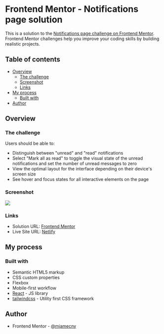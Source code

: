 # Frontend Mentor - Notifications page solution

This is a solution to the [Notifications page challenge on Frontend Mentor](https://www.frontendmentor.io/challenges/notifications-page-DqK5QAmKbC). Frontend Mentor challenges help you improve your coding skills by building realistic projects.

## Table of contents

- [Overview](#overview)
  - [The challenge](#the-challenge)
  - [Screenshot](#screenshot)
  - [Links](#links)
- [My process](#my-process)
  - [Built with](#built-with)
- [Author](#author)

## Overview

### The challenge

Users should be able to:

- Distinguish between "unread" and "read" notifications
- Select "Mark all as read" to toggle the visual state of the unread notifications and set the number of unread messages to zero
- View the optimal layout for the interface depending on their device's screen size
- See hover and focus states for all interactive elements on the page

### Screenshot

![](https://i.imgur.com/Ahnmv91.png)

### Links

- Solution URL: [Frontend Mentor](https://www.frontendmentor.io/solutions/notifications-page-with-tailwindcss-k8w6DGx_fN)
- Live Site URL: [Netlify](https://fm-challenge-notifications-page.netlify.app)

## My process

### Built with

- Semantic HTML5 markup
- CSS custom properties
- Flexbox
- Mobile-first workflow
- [React](https://reactjs.org) - JS library
- [tailwindcss](https://tailwindcss.com) - Utility first CSS framework

## Author

- Frontend Mentor - [@mjamecny](https://www.frontendmentor.io/profile/mjamecny)

